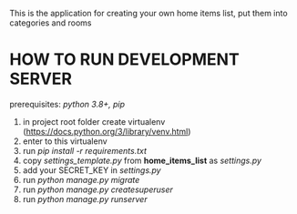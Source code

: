 This is the application for creating your own home items list, put them into categories and rooms

HOW TO RUN DEVELOPMENT SERVER
================

prerequisites:
*python 3.8+, pip*

1. in project root folder create virtualenv (https://docs.python.org/3/library/venv.html)
1. enter to this virtualenv
1. run *pip install -r requirements.txt*
1. copy *settings_template.py* from **home_items_list** as *settings.py*
1. add your SECRET_KEY in *settings.py*
1. run *python manage.py migrate*
1. run *python manage.py createsuperuser*
1. run *python manage.py runserver*